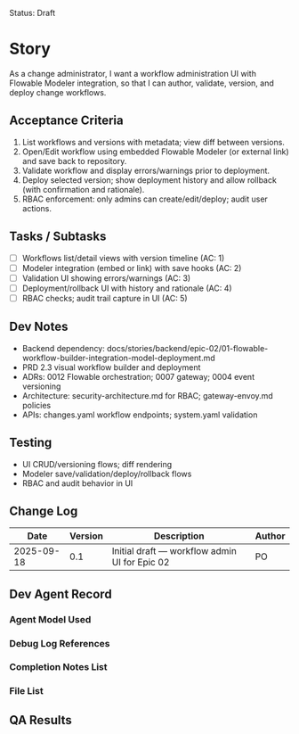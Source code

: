 Status: Draft

# Story
As a change administrator,
I want a workflow administration UI with Flowable Modeler integration,
so that I can author, validate, version, and deploy change workflows.

## Acceptance Criteria
1. List workflows and versions with metadata; view diff between versions.
2. Open/Edit workflow using embedded Flowable Modeler (or external link) and save back to repository.
3. Validate workflow and display errors/warnings prior to deployment.
4. Deploy selected version; show deployment history and allow rollback (with confirmation and rationale).
5. RBAC enforcement: only admins can create/edit/deploy; audit user actions.

## Tasks / Subtasks
- [ ] Workflows list/detail views with version timeline (AC: 1)
- [ ] Modeler integration (embed or link) with save hooks (AC: 2)
- [ ] Validation UI showing errors/warnings (AC: 3)
- [ ] Deployment/rollback UI with history and rationale (AC: 4)
- [ ] RBAC checks; audit trail capture in UI (AC: 5)

## Dev Notes
- Backend dependency: docs/stories/backend/epic-02/01-flowable-workflow-builder-integration-model-deployment.md
- PRD 2.3 visual workflow builder and deployment
- ADRs: 0012 Flowable orchestration; 0007 gateway; 0004 event versioning
- Architecture: security-architecture.md for RBAC; gateway-envoy.md policies
- APIs: changes.yaml workflow endpoints; system.yaml validation

## Testing
- UI CRUD/versioning flows; diff rendering
- Modeler save/validation/deploy/rollback flows
- RBAC and audit behavior in UI

## Change Log
| Date       | Version | Description                                 | Author |
|------------|---------|---------------------------------------------|--------|
| 2025-09-18 | 0.1     | Initial draft — workflow admin UI for Epic 02 | PO   |

## Dev Agent Record

### Agent Model Used
<record at implementation time>

### Debug Log References
<links at implementation time>

### Completion Notes List
<notes at implementation time>

### File List
<files at implementation time>

## QA Results
<QA to fill>

